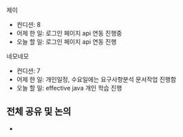 
제이
- 컨디션: 8
- 어제 한 일: 로그인 페이지 api 연동 진행중
- 오늘 할 일: 로그인 페이지 api 연동 진행

네모네모
- 컨디션: 7
- 어제 한 일: 개인일정, 수요일에는 요구사항분석 문서작업 진행함
- 오늘 할 일: effective java 개인 학습 진행

## 전체 공유 및 논의
- 